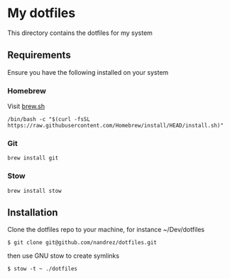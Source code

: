 # My dotfiles
This directory contains the dotfiles for my system

## Requirements
Ensure you have the following installed on your system

### Homebrew
Visit [brew.sh](https://brew.sh/)
```
/bin/bash -c "$(curl -fsSL https://raw.githubusercontent.com/Homebrew/install/HEAD/install.sh)"
```

### Git
```
brew install git
```

### Stow
```
brew install stow
```

## Installation
Clone the dotfiles repo to your machine, for instance ~/Dev/dotfiles
```
$ git clone git@github.com/nandrez/dotfiles.git
```

then use GNU stow to create symlinks
```
$ stow -t ~ ./dotfiles
```
